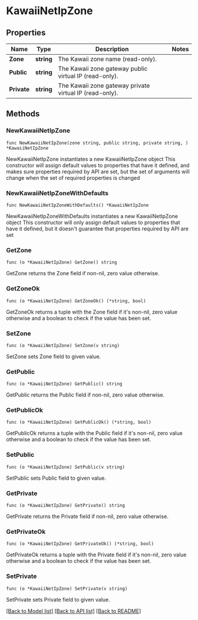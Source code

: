 # KawaiiNetIpZone

## Properties

Name | Type | Description | Notes
------------ | ------------- | ------------- | -------------
**Zone** | **string** | The Kawaii zone name (read-only). | 
**Public** | **string** | The Kawaii zone gateway public virtual IP (read-only). | 
**Private** | **string** | The Kawaii zone gateway private virtual IP (read-only). | 

## Methods

### NewKawaiiNetIpZone

`func NewKawaiiNetIpZone(zone string, public string, private string, ) *KawaiiNetIpZone`

NewKawaiiNetIpZone instantiates a new KawaiiNetIpZone object
This constructor will assign default values to properties that have it defined,
and makes sure properties required by API are set, but the set of arguments
will change when the set of required properties is changed

### NewKawaiiNetIpZoneWithDefaults

`func NewKawaiiNetIpZoneWithDefaults() *KawaiiNetIpZone`

NewKawaiiNetIpZoneWithDefaults instantiates a new KawaiiNetIpZone object
This constructor will only assign default values to properties that have it defined,
but it doesn't guarantee that properties required by API are set

### GetZone

`func (o *KawaiiNetIpZone) GetZone() string`

GetZone returns the Zone field if non-nil, zero value otherwise.

### GetZoneOk

`func (o *KawaiiNetIpZone) GetZoneOk() (*string, bool)`

GetZoneOk returns a tuple with the Zone field if it's non-nil, zero value otherwise
and a boolean to check if the value has been set.

### SetZone

`func (o *KawaiiNetIpZone) SetZone(v string)`

SetZone sets Zone field to given value.


### GetPublic

`func (o *KawaiiNetIpZone) GetPublic() string`

GetPublic returns the Public field if non-nil, zero value otherwise.

### GetPublicOk

`func (o *KawaiiNetIpZone) GetPublicOk() (*string, bool)`

GetPublicOk returns a tuple with the Public field if it's non-nil, zero value otherwise
and a boolean to check if the value has been set.

### SetPublic

`func (o *KawaiiNetIpZone) SetPublic(v string)`

SetPublic sets Public field to given value.


### GetPrivate

`func (o *KawaiiNetIpZone) GetPrivate() string`

GetPrivate returns the Private field if non-nil, zero value otherwise.

### GetPrivateOk

`func (o *KawaiiNetIpZone) GetPrivateOk() (*string, bool)`

GetPrivateOk returns a tuple with the Private field if it's non-nil, zero value otherwise
and a boolean to check if the value has been set.

### SetPrivate

`func (o *KawaiiNetIpZone) SetPrivate(v string)`

SetPrivate sets Private field to given value.



[[Back to Model list]](../README.md#documentation-for-models) [[Back to API list]](../README.md#documentation-for-api-endpoints) [[Back to README]](../README.md)



